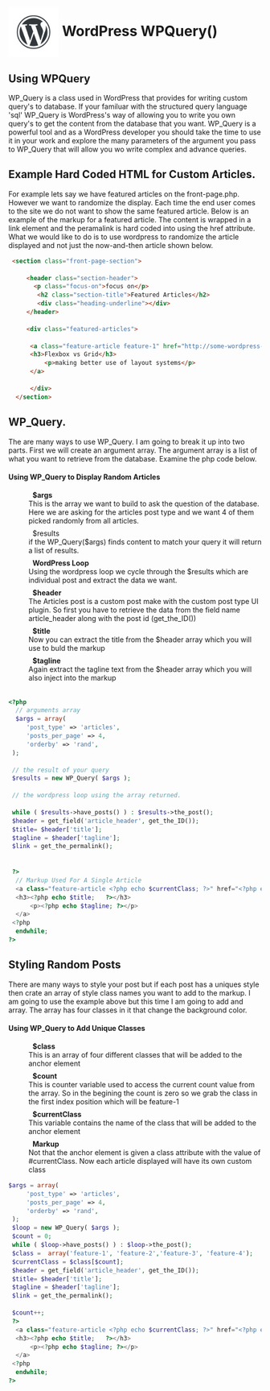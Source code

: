 # <img src="./assets/images/wordpress-water-mark.png" width="100" align="center"> WordPress WPQuery()

## Using WPQuery

WP_Query is a class used in WordPress that provides for writing custom query's to database. If your familuar with the structured query language 'sql' WP_Query is WordPress's way of allowing you to write you own query's to get the content from the database that you want. WP_Query is a powerful tool and as a WordPress developer you should take the time to use it in your work and explore the many parameters of the argument you pass to WP_Query that will allow you wo write complex and advance queries.  

 


## Example Hard Coded HTML for Custom Articles.
For example lets say we have featured articles on the front-page.php. However we want to randomize the display. Each time the end user comes to the site we do not want to show the same featured article. Below is an example of the markup for a featured article. The content is wrapped in a link element and the peramalink is hard coded into using the href attribute. What we would like to do is to use wordpress to randomize the article displayed and not just the now-and-then article shown below.

```html
 <section class="front-page-section">

     <header class="section-header">
       <p class="focus-on">focus on</p>
        <h2 class="section-title">Featured Articles</h2>
        <div class="heading-underline"></div>
     </header>

     <div class="featured-articles">
     
      <a class="feature-article feature-1" href="http://some-wordpress-url/articles/now-and-then/">
      <h3>Flexbox vs Grid</h3>
          <p>making better use of layout systems</p>
      </a>

      </div>
  </section>
```

## WP_Query.
The are many ways to use WP_Query. I am going to break it up into two parts. First we will create an argument array. The argument  array is a list of what you want to retrieve from the database. Examine the php code below.

#### Using WP_Query to Display Random Articles
<dl>
 <dt style="margin-left: 3rem; font-weight:bold;">$args</dt>
 <dd style="margin-bottom:0.5rem"> This is the array we want to build to ask the question of the database. Here we are asking for the articles post type and we want 4 of them picked randomly from all articles.</dd>

 <dt style="margin-left: 3rem;">$results</dt>
 <dd style="margin-bottom:0.5rem">if the WP_Query($args) finds content to match your query it will return a list of results.</dd>

<dt style="margin-left: 3rem; font-weight:bold;">WordPress Loop</dt>
 <dd style="margin-bottom:0.5rem">Using the wordpress loop we cycle through the $results which are individual post and extract the data we want.</dd>
 <dt style="margin-left: 3rem; font-weight:bold;">$header</dt>
 <dd style="margin-bottom:0.5rem">The Articles post is a custom post make with the custom post type UI plugin. So first you have to retrieve the data from the field name article_header along with the post id (get_the_ID())</dd>
  <dt style="margin-left: 3rem; font-weight:bold;">$title</dt>
 <dd style="margin-bottom:0.5rem">Now you can extract the title from the $header array which you will use to buld the markup</dd>
 <dt style="margin-left: 3rem; font-weight:bold;">$tagline</dt>
 <dd style="margin-bottom:0.5rem">Again extract the tagline text from the $header array which you will also inject into the markup</dd>
</dl>
 

```php

<?php  
  // arguments array
  $args = array(  
     'post_type' => 'articles',
     'posts_per_page' => 4, 
     'orderby' => 'rand', 
 );

 // the result of your query
 $results = new WP_Query( $args ); 

 // the wordpress loop using the array returned.
 
 while ( $results->have_posts() ) : $results->the_post(); 
 $header = get_field('article_header', get_the_ID());
 $title= $header['title'];
 $tagline = $header['tagline'];
 $link = get_the_permalink();
 
 
 ?>
  // Markup Used For A Single Article
  <a class="feature-article <?php echo $currentClass; ?>" href="<?php echo $link ?>">
  <h3><?php echo $title;   ?></h3>
      <p><?php echo $tagline; ?></p>
  </a>
 <?php 
  endwhile;
?>

```


## Styling Random Posts
There are many ways to style your post but if each post has a uniques style then crate an array of style class names you want to add to the markup. I am going to use the example above but this time I am going to add and array. The array has four classes in it that change the background color.

#### Using WP_Query to Add Unique Classes
<dl>
 <dt style="margin-left: 3rem; font-weight:bold;">$class</dt>
 <dd style="margin-bottom:0.5rem"> This is an array of four different classes that will be added to the anchor element</dd>
 <dt style="margin-left: 3rem; font-weight:bold;">$count</dt>
 <dd style="margin-bottom:0.5rem"> This is counter variable used to access the current count value from the array. So in the begining the count is zero so we grab the class in the first index position which will be feature-1</dd>
 <dt style="margin-left: 3rem; font-weight:bold;">$currentClass</dt>
 <dd style="margin-bottom:0.5rem">This variable contains the name of the class that will be added to the anchor element</dd>
 <dt style="margin-left: 3rem; font-weight:bold;">Markup</dt>
 <dd style="margin-bottom:0.5rem">Not that the anchor element is given a class attribute with the value of #currentClass. Now each article displayed will have its own custom class</dd>
</dl>

```php
$args = array(  
     'post_type' => 'articles',
     'posts_per_page' => 4, 
     'orderby' => 'rand', 
 );
 $loop = new WP_Query( $args ); 
 $count = 0;
 while ( $loop->have_posts() ) : $loop->the_post(); 
 $class =  array('feature-1', 'feature-2','feature-3', 'feature-4');
 $currentClass = $class[$count];
 $header = get_field('article_header', get_the_ID());
 $title= $header['title'];
 $tagline = $header['tagline'];
 $link = get_the_permalink();
 
 $count++;
 ?>
  <a class="feature-article <?php echo $currentClass; ?>" href="<?php echo $link ?>">
  <h3><?php echo $title;   ?></h3>
      <p><?php echo $tagline; ?></p>
  </a>
 <?php 
  endwhile;
?>

```
 
 